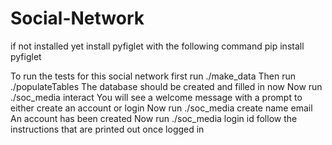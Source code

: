 # Social-Network
if not installed yet install pyfiglet with the following command
pip install pyfiglet

To run the tests for this social network first run
./make_data
Then run 
./populateTables
The database should be created and filled in now
Now run 
./soc_media interact 
You will see a welcome message with a prompt to either create an account or login 
Now run
./soc_media create name email
An account has been created 
Now run
./soc_media login id
follow the instructions that are printed out once logged in
